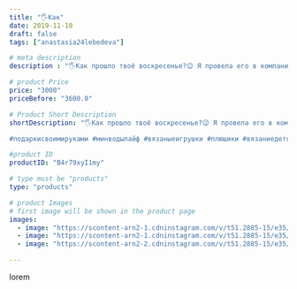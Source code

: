 ```yaml
---
title: "🖐️Как"
date: 2019-11-10
draft: false
tags: ["anastasia24lebedeva"]

# meta description
description : "🖐️Как прошло твоё воскресенье?😉 Я провела его в компании замечательных людей😊, вместе мы провели ярмарку, которую организовала @katya_katerin.a, некоторые малыш"

# product Price
price: "3000"
priceBefore: "3600.0"

# Product Short Description
shortDescription: "🖐️Как прошло твоё воскресенье?😉 Я провела его в компании замечательных людей😊, вместе мы провели ярмарку, которую организовала @katya_katerin.a, некоторые малыши нашли себе 🏡 хорошего вечера и предстоящей рабочей недели💋@liliia_miliaeva @kroshki_havroshki @kofe_ek_podarochki

#подаркисвоимируками #минводылайф #вязаныеигрушки #плюшики #вязаниедетям #подарки #игрушкикрючком #ярмаркамастеров #символгода2020 #мышки"

#product ID
productID: "B4r79xyI1my"

# type must be "products"
type: "products"

# product Images
# first image will be shown in the product page
images:
  - image: "https://scontent-arn2-1.cdninstagram.com/v/t51.2885-15/e35/72637487_179122436562994_1511332024230306263_n.jpg?_nc_ht=scontent-arn2-1.cdninstagram.com&_nc_cat=110&_nc_ohc=RYt03nwv0CQAX9X8g5T&se=7&tp=1&oh=8e7b36278df3cfc6bc9b92ba7853cdd9&oe=60602C9B&ig_cache_key=MjE3NDA5NDk2NTc4NTk5NTgxOQ%3D%3D.2"
  - image: "https://scontent-arn2-1.cdninstagram.com/v/t51.2885-15/e35/73047939_151320559568121_7019520596461603825_n.jpg?_nc_ht=scontent-arn2-1.cdninstagram.com&_nc_cat=109&_nc_ohc=qJeDVDCKM_EAX8_nAUi&se=7&tp=1&oh=410935805fb7e667e8aa337464034417&oe=605ECD1C&ig_cache_key=MjE3NDA5NDk2NTgwMjU2MzgxMA%3D%3D.2"
  - image: "https://scontent-arn2-2.cdninstagram.com/v/t51.2885-15/e35/72847525_531457634342765_69974419905093113_n.jpg?_nc_ht=scontent-arn2-2.cdninstagram.com&_nc_cat=105&_nc_ohc=YvzB2DNZP9wAX_GIXTP&se=7&tp=1&oh=4a99ffa3bb3ca447fa4a39a959aff243&oe=605FEDED&ig_cache_key=MjE3NDA5NDk2NTc5NDI2OTcyMQ%3D%3D.2"

---
```

lorem
